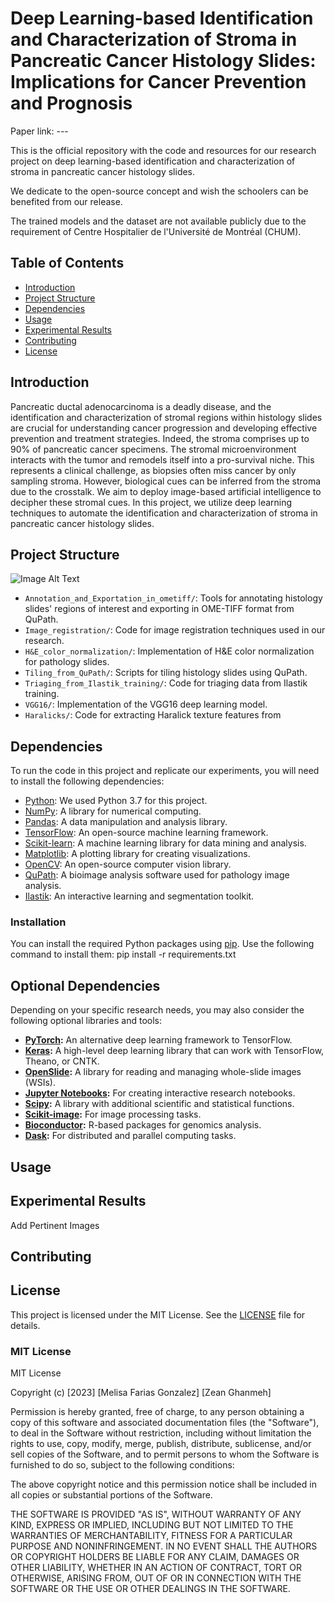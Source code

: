 
# Deep Learning-based Identification and Characterization of Stroma in Pancreatic Cancer Histology Slides: Implications for Cancer Prevention and Prognosis

Paper link: ---

This is the official repository with the code and resources for our research project on deep learning-based identification and characterization of stroma in pancreatic cancer histology slides. 

We dedicate to the open-source concept and wish the schoolers can be benefited from our release.

The trained models and the dataset are not available publicly due to the requirement of Centre Hospitalier de l'Université de Montréal (CHUM).

## Table of Contents

- [Introduction](#introduction)
- [Project Structure](#project-structure)
- [Dependencies](#dependencies)
- [Usage](#usage)
- [Experimental Results](#experimental-results)
- [Contributing](#contributing)
- [License](#license)

## Introduction

Pancreatic ductal adenocarcinoma is a deadly disease, and the identification and characterization of stromal regions within histology slides are crucial for understanding cancer progression and developing effective prevention and treatment strategies. Indeed, the stroma comprises up to 90% of pancreatic cancer specimens. The stromal microenvironment interacts with the tumor and remodels itself into a pro-survival niche. This represents a clinical challenge, as biopsies often miss cancer by only sampling stroma. However, biological cues can be inferred from the stroma due to the crosstalk. We aim to deploy image-based artificial intelligence to decipher these stromal cues. In this project, we utilize deep learning techniques to automate the identification and characterization of stroma in pancreatic cancer histology slides.

## Project Structure

![Image Alt Text](Image.jpg)

- `Annotation_and_Exportation_in_ometiff/`: Tools for annotating histology slides' regions of interest and exporting in OME-TIFF format from QuPath.
- `Image_registration/`: Code for image registration techniques used in our research.
- `H&E_color_normalization/`: Implementation of H&E color normalization for pathology slides.
- `Tiling_from_QuPath/`: Scripts for tiling histology slides using QuPath.
- `Triaging_from_Ilastik_training/`: Code for triaging data from Ilastik training.
- `VGG16/`: Implementation of the VGG16 deep learning model.
- `Haralicks/`: Code for extracting Haralick texture features from

## Dependencies

To run the code in this project and replicate our experiments, you will need to install the following dependencies:

- [Python](https://www.python.org/downloads/): We used Python 3.7 for this project.
- [NumPy](https://numpy.org/): A library for numerical computing.
- [Pandas](https://pandas.pydata.org/): A data manipulation and analysis library.
- [TensorFlow](https://www.tensorflow.org/): An open-source machine learning framework.
- [Scikit-learn](https://scikit-learn.org/stable/): A machine learning library for data mining and analysis.
- [Matplotlib](https://matplotlib.org/): A plotting library for creating visualizations.
- [OpenCV](https://opencv.org/): An open-source computer vision library.
- [QuPath](https://qupath.github.io/): A bioimage analysis software used for pathology image analysis.
- [Ilastik](https://www.ilastik.org/): An interactive learning and segmentation toolkit.


### Installation

You can install the required Python packages using [pip](https://pip.pypa.io/en/stable/). Use the following command to install them:
pip install -r requirements.txt


## Optional Dependencies

Depending on your specific research needs, you may also consider the following optional libraries and tools:

- **[PyTorch](https://pytorch.org/):** An alternative deep learning framework to TensorFlow.
- **[Keras](https://keras.io/):** A high-level deep learning library that can work with TensorFlow, Theano, or CNTK.
- **[OpenSlide](https://openslide.org/):** A library for reading and managing whole-slide images (WSIs).
- **[Jupyter Notebooks](https://jupyter.org/):** For creating interactive research notebooks.
- **[Scipy](https://www.scipy.org/):** A library with additional scientific and statistical functions.
- **[Scikit-image](https://scikit-image.org/):** For image processing tasks.
- **[Bioconductor](https://bioconductor.org/):** R-based packages for genomics analysis.
- **[Dask](https://dask.org/):** For distributed and parallel computing tasks.

## Usage

## Experimental Results 
Add Pertinent Images

## Contributing 


## License

This project is licensed under the MIT License. See the [LICENSE](LICENSE) file for details.

### MIT License

MIT License

Copyright (c) [2023] [Melisa Farias Gonzalez] [Zean Ghanmeh]

Permission is hereby granted, free of charge, to any person obtaining a copy
of this software and associated documentation files (the "Software"), to deal
in the Software without restriction, including without limitation the rights
to use, copy, modify, merge, publish, distribute, sublicense, and/or sell
copies of the Software, and to permit persons to whom the Software is
furnished to do so, subject to the following conditions:

The above copyright notice and this permission notice shall be included in all
copies or substantial portions of the Software.

THE SOFTWARE IS PROVIDED "AS IS", WITHOUT WARRANTY OF ANY KIND, EXPRESS OR
IMPLIED, INCLUDING BUT NOT LIMITED TO THE WARRANTIES OF MERCHANTABILITY,
FITNESS FOR A PARTICULAR PURPOSE AND NONINFRINGEMENT. IN NO EVENT SHALL THE
AUTHORS OR COPYRIGHT HOLDERS BE LIABLE FOR ANY CLAIM, DAMAGES OR OTHER
LIABILITY, WHETHER IN AN ACTION OF CONTRACT, TORT OR OTHERWISE, ARISING FROM,
OUT OF OR IN CONNECTION WITH THE SOFTWARE OR THE USE OR OTHER DEALINGS IN THE
SOFTWARE.


